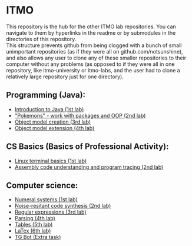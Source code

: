 # ITMO
This repository is the hub for the other ITMO lab repositories. You can  navigate to them by hyperlinks in the readme or by submodules in the directories of this repository.  
This structure prevents github from being clogged with a bunch of small unimportant repositories (as if they were all on github.com/notsunshine), and also allows any user to clone any of these smaller repositories to their computer without any problems (as opposed to if they were all in one repository, like itmo-university or itmo-labs, and the user had to clone a relatively large repository just for one directory).
  

## Programming (Java):
- [Introduction to Java (1st lab)](https://github.com/notsunshineITMO/s1-prog-lab1/tree/main)
- ["Pokemons" - work with packages and OOP (2nd lab)](https://github.com/notsunshineITMO/s1-prog-lab2/tree/main)
- [Object model creation (3rd lab)](https://github.com/notsunshineITMO/s1-prog-lab3/tree/main)
- [Object model extension (4th lab)](https://github.com/notsunshineITMO/s1-prog-lab4/tree/main)


## CS Basics (Basics of Professional Activity):
- [Linux terminal basics (1st lab)](https://github.com/notsunshineITMO/s1-bpa-lab1/tree/main)
- [Assembly code understanding and program tracing (2nd lab)](https://github.com/notsunshineITMO/s1-bpa-lab2/tree/main)


## Computer science:
- [Numeral systems (1st lab)](https://github.com/notsunshineITMO/s1-cs-lab1/tree/main)
- [Noise-resitant code synthesis (2nd lab)](https://github.com/notsunshineITMO/s1-cs-lab2/tree/main)
- [Regular expressions (3rd lab)](https://github.com/notsunshineITMO/s1-cs-lab3/tree/main)
- [Parsing (4th lab)](https://github.com/notsunshineITMO/s1-cs-lab4/tree/main)
- [Tables (5th lab)](https://github.com/notsunshineITMO/s1-cs-lab5/tree/main)
- [LaTex (6th lab)](https://github.com/notsunshineITMO/s1-cs-lab6/tree/main)
- [TG Bot (Extra task)](https://github.com/notsunshineITMO/s1-cs-extra/tree/main)

